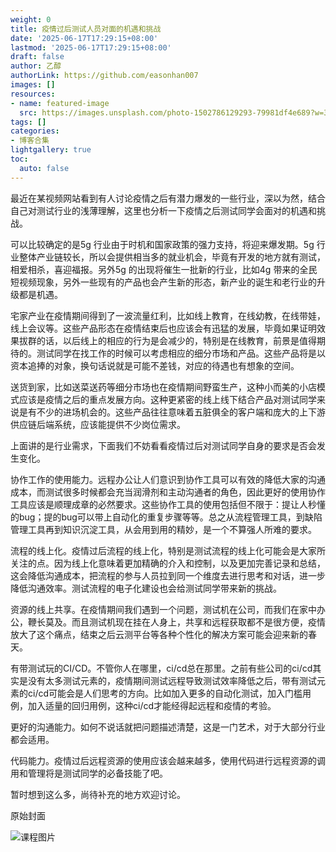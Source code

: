 ```yaml
---
weight: 0
title: 疫情过后测试人员对面的机遇和挑战
date: '2025-06-17T17:29:15+08:00'
lastmod: '2025-06-17T17:29:15+08:00'
draft: false
author: 乙醇
authorLink: https://github.com/easonhan007
images: []
resources:
- name: featured-image
  src: https://images.unsplash.com/photo-1502786129293-79981df4e689?w=300
tags: []
categories:
- 博客合集
lightgallery: true
toc:
  auto: false
---
```





最近在某视频网站看到有人讨论疫情之后有潜力爆发的一些行业，深以为然，结合自己对测试行业的浅薄理解，这里也分析一下疫情之后测试同学会面对的机遇和挑战。

可以比较确定的是5g 行业由于时机和国家政策的强力支持，将迎来爆发期。5g 行业整体产业链较长，所以会提供相当多的就业机会，毕竟有开发的地方就有测试，相爱相杀，喜迎福报。另外5g 的出现将催生一批新的行业，比如4g 带来的全民短视频现象，另外一些现有的产品也会产生新的形态，新产业的诞生和老行业的升级都是机遇。

宅家产业在疫情期间得到了一波流量红利，比如线上教育，在线幼教，在线带娃，线上会议等。这些产品形态在疫情结束后也应该会有迅猛的发展，毕竟如果证明效果拔群的话，以后线上的相应的行为是会减少的，特别是在线教育，前景是值得期待的。测试同学在找工作的时候可以考虑相应的细分市场和产品。这些产品将是以资本追捧的对象，换句话说就是可能不差钱，对应的待遇也有想象的空间。

送货到家，比如送菜送药等细分市场也在疫情期间野蛮生产，这种小而美的小店模式应该是疫情之后的重点发展方向。这种更紧密的线上线下结合产品对测试同学来说是有不少的进场机会的。这些产品往往意味着五脏俱全的客户端和庞大的上下游供应链后端系统，应该能提供不少岗位需求。

上面讲的是行业需求，下面我们不妨看看疫情过后对测试同学自身的要求是否会发生变化。

协作工作的使用能力。远程办公让人们意识到协作工具可以有效的降低大家的沟通成本，而测试很多时候都会充当润滑剂和主动沟通者的角色，因此更好的使用协作工具应该是顺理成章的必然要求。这些协作工具的使用包括但不限于：提让人秒懂的bug；提的bug可以带上自动化的重复步骤等等。总之从流程管理工具，到缺陷管理工具再到知识沉淀工具，从会用到用的精妙，是一个不算强人所难的要求。

流程的线上化。疫情过后流程的线上化，特别是测试流程的线上化可能会是大家所关注的点。因为线上化意味着更加精确的介入和控制，以及更加完善记录和总结，这会降低沟通成本，把流程的参与人员拉到同一个维度去进行思考和对话，进一步降低沟通效率。测试流程的电子化建设也会给测试同学带来新的挑战。

资源的线上共享。在疫情期间我们遇到一个问题，测试机在公司，而我们在家中办公，鞭长莫及。而且测试机现在挂在人身上，共享和远程获取都不是很方便，疫情放大了这个痛点，结束之后云测平台等各种个性化的解决方案可能会迎来新的春天。

有带测试玩的CI/CD。不管你人在哪里，ci/cd总在那里。之前有些公司的ci/cd其实是没有太多测试元素的，疫情期间测试远程导致测试效率降低之后，带有测试元素的ci/cd可能会是人们思考的方向。比如加入更多的自动化测试，加入门槛用例，加入适量的回归用例，这种ci/cd才能经得起远程和疫情的考验。

更好的沟通能力。如何不说话就把问题描述清楚，这是一门艺术，对于大部分行业都会适用。

代码能力。疫情过后远程资源的使用应该会越来越多，使用代码进行远程资源的调用和管理将是测试同学的必备技能了吧。

暂时想到这么多，尚待补充的地方欢迎讨论。




原始封面

![课程图片](https://images.unsplash.com/photo-1502786129293-79981df4e689?w=300)

